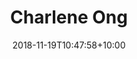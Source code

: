 ---
title: "Charlene Ong"
date: 2018-11-19T10:47:58+10:00
draft: false
image: "images/people/person-1.png"
jobtitle: "Graduate Student"
linkedinurl: "https://www.linkedin.com/example2"
weight: 3
---